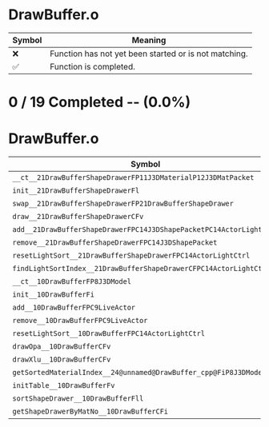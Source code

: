 # DrawBuffer.o
| Symbol | Meaning 
| ------------- | ------------- 
| :x: | Function has not yet been started or is not matching. 
| :white_check_mark: | Function is completed. 


# 0 / 19 Completed -- (0.0%)
# DrawBuffer.o
| Symbol | Decompiled? |
| ------------- | ------------- |
| `__ct__21DrawBufferShapeDrawerFP11J3DMaterialP12J3DMatPacket` | :x: |
| `init__21DrawBufferShapeDrawerFl` | :x: |
| `swap__21DrawBufferShapeDrawerFP21DrawBufferShapeDrawer` | :x: |
| `draw__21DrawBufferShapeDrawerCFv` | :x: |
| `add__21DrawBufferShapeDrawerFPC14J3DShapePacketPC14ActorLightCtrl` | :x: |
| `remove__21DrawBufferShapeDrawerFPC14J3DShapePacket` | :x: |
| `resetLightSort__21DrawBufferShapeDrawerFPC14ActorLightCtrl` | :x: |
| `findLightSortIndex__21DrawBufferShapeDrawerCFPC14ActorLightCtrlPb` | :x: |
| `__ct__10DrawBufferFP8J3DModel` | :x: |
| `init__10DrawBufferFi` | :x: |
| `add__10DrawBufferFPC9LiveActor` | :x: |
| `remove__10DrawBufferFPC9LiveActor` | :x: |
| `resetLightSort__10DrawBufferFPC14ActorLightCtrl` | :x: |
| `drawOpa__10DrawBufferCFv` | :x: |
| `drawXlu__10DrawBufferCFv` | :x: |
| `getSortedMaterialIndex__24@unnamed@DrawBuffer_cpp@FiP8J3DModel` | :x: |
| `initTable__10DrawBufferFv` | :x: |
| `sortShapeDrawer__10DrawBufferFll` | :x: |
| `getShapeDrawerByMatNo__10DrawBufferCFi` | :x: |
